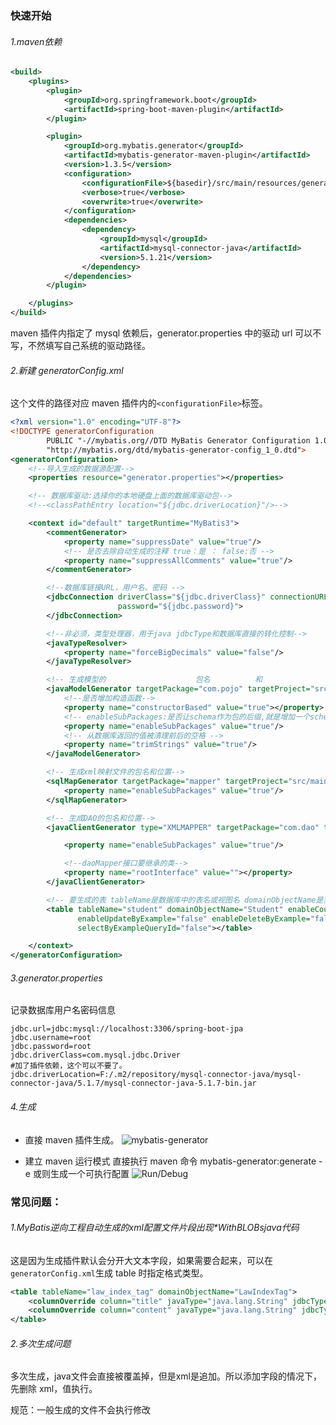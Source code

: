 ### 快速开始

###### 1.maven依赖

```xml
<build>
    <plugins>
        <plugin>
            <groupId>org.springframework.boot</groupId>
            <artifactId>spring-boot-maven-plugin</artifactId>
        </plugin>

        <plugin>
            <groupId>org.mybatis.generator</groupId>
            <artifactId>mybatis-generator-maven-plugin</artifactId>
            <version>1.3.5</version>
            <configuration>
                <configurationFile>${basedir}/src/main/resources/generatorConfig.xml</configurationFile>
                <verbose>true</verbose>
                <overwrite>true</overwrite>
            </configuration>
            <dependencies>
                <dependency>
                    <groupId>mysql</groupId>
                    <artifactId>mysql-connector-java</artifactId>
                    <version>5.1.21</version>
                </dependency>
            </dependencies>
        </plugin>

    </plugins>
</build>
```

maven 插件内指定了 mysql 依赖后，generator.properties 中的驱动 url 可以不写，不然填写自己系统的驱动路径。

###### 2.新建 generatorConfig.xml

这个文件的路径对应 maven 插件内的`<configurationFile>`标签。

```xml
<?xml version="1.0" encoding="UTF-8"?>
<!DOCTYPE generatorConfiguration
        PUBLIC "-//mybatis.org//DTD MyBatis Generator Configuration 1.0//EN"
        "http://mybatis.org/dtd/mybatis-generator-config_1_0.dtd">
<generatorConfiguration>
    <!--导入生成的数据源配置-->
    <properties resource="generator.properties"></properties>

    <!-- 数据库驱动:选择你的本地硬盘上面的数据库驱动包-->
    <!--<classPathEntry location="${jdbc.driverLocation}"/>-->

    <context id="default" targetRuntime="MyBatis3">
        <commentGenerator>
            <property name="suppressDate" value="true"/>
            <!-- 是否去除自动生成的注释 true：是 ： false:否 -->
            <property name="suppressAllComments" value="true"/>
        </commentGenerator>

        <!--数据库链接URL，用户名、密码 -->
        <jdbcConnection driverClass="${jdbc.driverClass}" connectionURL="${jdbc.url}" userId="${jdbc.username}"
                        password="${jdbc.password}">
        </jdbcConnection>

        <!--非必须，类型处理器，用于java jdbcType和数据库直接的转化控制-->
        <javaTypeResolver>
            <property name="forceBigDecimals" value="false"/>
        </javaTypeResolver>

        <!-- 生成模型的                    包名          和                          包位置-->
        <javaModelGenerator targetPackage="com.pojo" targetProject="src/main/java">
            <!--是否增加构造函数-->
            <property name="constructorBased" value="true"></property>
            <!-- enableSubPackages:是否让schema作为包的后缀,就是增加一个schemaName的包-->
            <property name="enableSubPackages" value="true"/>
            <!-- 从数据库返回的值被清理前后的空格 -->
            <property name="trimStrings" value="true"/>
        </javaModelGenerator>

        <!-- 生成xml映射文件的包名和位置-->
        <sqlMapGenerator targetPackage="mapper" targetProject="src/main/resources">
            <property name="enableSubPackages" value="true"/>
        </sqlMapGenerator>

        <!-- 生成DAO的包名和位置-->
        <javaClientGenerator type="XMLMAPPER" targetPackage="com.dao" targetProject="src/main/java">

            <property name="enableSubPackages" value="true"/>

            <!--daoMapper接口要继承的类-->
            <property name="rootInterface" value=""></property>
        </javaClientGenerator>

        <!-- 要生成的表 tableName是数据库中的表名或视图名 domainObjectName是实体类名-->
        <table tableName="student" domainObjectName="Student" enableCountByExample="false"
               enableUpdateByExample="false" enableDeleteByExample="false" enableSelectByExample="false"
               selectByExampleQueryId="false"></table>

    </context>
</generatorConfiguration>

```

###### 3.generator.properties

记录数据库用户名密码信息

```properties
jdbc.url=jdbc:mysql://localhost:3306/spring-boot-jpa
jdbc.username=root
jdbc.password=root
jdbc.driverClass=com.mysql.jdbc.Driver
#加了插件依赖，这个可以不要了。
jdbc.driverLocation=F:/.m2/repository/mysql-connector-java/mysql-connector-java/5.1.7/mysql-connector-java-5.1.7-bin.jar
```

###### 4.生成

- 直接 maven 插件生成。
  ![mybatis-generator](https://i.loli.net/2019/06/15/5d0488d0631e077517.jpg)

- 建立 maven 运行模式
  直接执行 maven 命令 mybatis-generator:generate -e
  或则生成一个可执行配置
  ![Run/Debug](https://i.loli.net/2019/06/15/5d0488d09ffae14480.jpg)



### 常见问题：

###### 1.MyBatis逆向工程自动生成的xml配置文件片段出现*WithBLOBsjava代码

这是因为生成插件默认会分开大文本字段，如果需要合起来，可以在`generatorConfig.xml`生成 table 时指定格式类型。

```xml
<table tableName="law_index_tag" domainObjectName="LawIndexTag">
    <columnOverride column="title" javaType="java.lang.String" jdbcType="VARCHAR" />
    <columnOverride column="content" javaType="java.lang.String" jdbcType="VARCHAR" /> 
</table>
```

###### 2.多次生成问题

多次生成，java文件会直接被覆盖掉，但是xml是追加。所以添加字段的情况下，先删除 xml，值执行。

规范：一般生成的文件不会执行修改